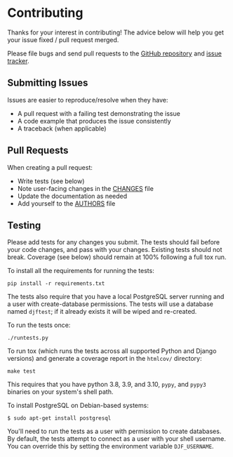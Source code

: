# Contributing

Thanks for your interest in contributing! The advice below will help you
get your issue fixed / pull request merged.

Please file bugs and send pull requests to the [GitHub
repository](https://github.com/MichelML/django-fernet-fields/) and
[issue
tracker](https://github.com/MichelML/django-fernet-fields/issues).

## Submitting Issues

Issues are easier to reproduce/resolve when they have:

-   A pull request with a failing test demonstrating the issue
-   A code example that produces the issue consistently
-   A traceback (when applicable)

## Pull Requests

When creating a pull request:

-   Write tests (see below)
-   Note user-facing changes in the [CHANGES](CHANGES.md) file
-   Update the documentation as needed
-   Add yourself to the [AUTHORS](AUTHORS.md) file

## Testing

Please add tests for any changes you submit. The tests should fail
before your code changes, and pass with your changes. Existing tests
should not break. Coverage (see below) should remain at 100% following a
full tox run.

To install all the requirements for running the tests:

    pip install -r requirements.txt

The tests also require that you have a local PostgreSQL server running
and a user with create-database permissions. The tests will use a
database named `djftest`; if it already exists it will be wiped and
re-created.

To run the tests once:

    ./runtests.py

To run tox (which runs the tests across all supported Python and Django
versions) and generate a coverage report in the `htmlcov/` directory:

    make test

This requires that you have python 3.8, 3.9, and 3.10, `pypy`, and
`pypy3` binaries on your system\'s shell path.

To install PostgreSQL on Debian-based systems:

    $ sudo apt-get install postgresql

You\'ll need to run the tests as a user with permission to create
databases. By default, the tests attempt to connect as a user with your
shell username. You can override this by setting the environment
variable `DJF_USERNAME`.
